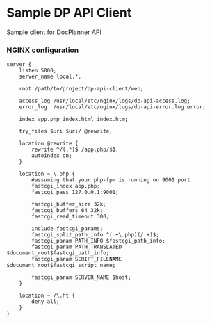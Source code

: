 # Sample DP API Client
Sample client for DocPlanner API

### NGINX configuration
	server {
	    listen 5000;
	    server_name local.*;

	    root /path/to/project/dp-api-client/web;

	    access_log /usr/local/etc/nginx/logs/dp-api-access.log;
	    error_log  /usr/local/etc/nginx/logs/dp-api-error.log error;

	    index app.php index.html index.htm;

	    try_files $uri $uri/ @rewrite;

	    location @rewrite {
	        rewrite ^/(.*)$ /app.php/$1;
	        autoindex on;
	    }

	    location ~ \.php {
	        #assuming that your php-fpm is running on 9001 port
	        fastcgi_index app.php;
	        fastcgi_pass 127.0.0.1:9001; 

	        fastcgi_buffer_size 32k;
	        fastcgi_buffers 64 32k;
	        fastcgi_read_timeout 300;

	        include fastcgi_params;
	        fastcgi_split_path_info ^(.+\.php)(/.+)$;
	        fastcgi_param PATH_INFO $fastcgi_path_info;
	        fastcgi_param PATH_TRANSLATED $document_root$fastcgi_path_info;
	        fastcgi_param SCRIPT_FILENAME $document_root$fastcgi_script_name;

	        fastcgi_param SERVER_NAME $host;
	    }

	    location ~ /\.ht {
	        deny all;
	    }
	}
